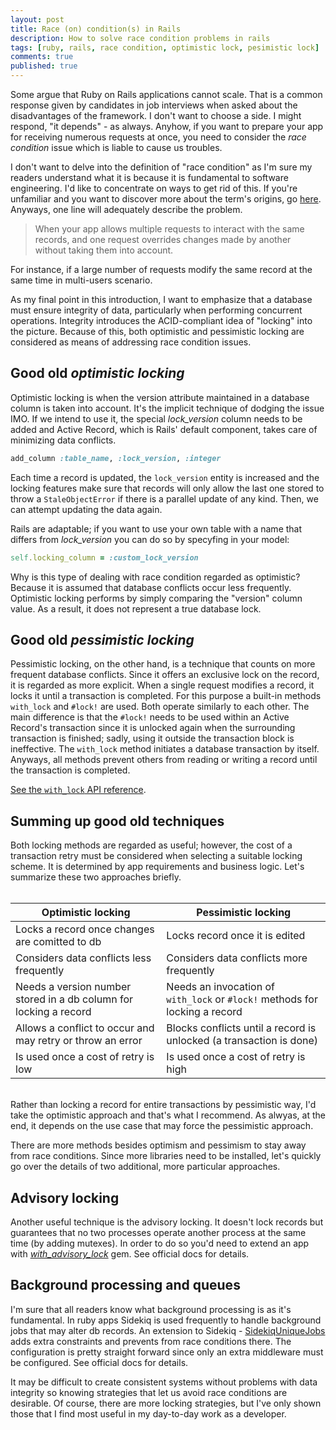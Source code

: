 ```yaml
---
layout: post
title: Race (on) condition(s) in Rails
description: How to solve race condition problems in rails
tags: [ruby, rails, race condition, optimistic lock, pesimistic lock]
comments: true
published: true
---
```


Some argue that Ruby on Rails applications cannot scale. That is a common response given by candidates in job interviews when asked about the disadvantages of the framework. I don't want to choose a side. I might respond, "it depends" - as always. Anyhow, if you want to prepare your app for receiving numerous requests at once, you need to consider the _race condition_ issue which is liable to cause us troubles.

I don't want to delve into the definition of "race condition" as I'm sure my readers understand what it is because it is fundamental to software engineering. I'd like to concentrate on ways to get rid of this. If you're unfamiliar and you want to discover more about the term's origins, go [here](https://devopedia.org/race-condition-software). Anyways, one line will adequately describe the problem.

> When your app allows multiple requests to interact with the same records, and one request overrides changes made by another without taking them into account.

For instance, if a large number of requests modify the same record at the same time in multi-users scenario.

As my final point in this introduction, I want to emphasize that a database must ensure integrity of data, particularly when performing concurrent operations. Integrity introduces the ACID-compliant idea of "locking" into the picture. Because of this, both optimistic and pessimistic locking are considered as means of addressing race condition issues.

## Good old _optimistic locking_

Optimistic locking is when the version attribute maintained in a database column is taken into account. It's the implicit technique of dodging the issue IMO. If we intend to use it, the special _lock_version_ column needs to be added and Active Record, which is Rails' default component, takes care of minimizing data conflicts.

```ruby
add_column :table_name, :lock_version, :integer
```

Each time a record is updated, the `lock_version` entity is increased and the locking features make sure that records will only allow the last one stored to throw a `StaleObjectError` if there is a parallel update of any kind. Then, we can attempt updating the data again.

<script src="https://gist.github.com/patrykboch/99296a4395b362ed3dbd279adedf02b1.js"></script>

Rails are adaptable; if you want to use your own table with a name that differs from _lock_version_ you can do so by specyfing in your model:

```ruby
self.locking_column = :custom_lock_version
```

Why is this type of dealing with race condition regarded as optimistic? Because it is assumed that database conflicts occur less frequently. Optimistic locking performs by simply comparing the "version" column value. As a result, it does not represent a true database lock.

## Good old _pessimistic locking_

Pessimistic locking, on the other hand, is a technique that counts on more frequent database conflicts. Since it offers an exclusive lock on the record, it is regarded as more explicit. When a single request modifies a record, it locks it until a transaction is completed. For this purpose a built-in methods `with_lock` and `#lock!` are used. Both operate similarly to each other. The main difference is that the `#lock!` needs to be used within an Active Record's transaction since it is unlocked again when the surrounding transaction is finished; sadly, using it outside the transaction block is ineffective. The `with_lock` method initiates a database transaction by itself. Anyways, all methods prevent others from reading or writing a record until the transaction is completed.

<script src="https://gist.github.com/patrykboch/0ec6ae5943fc43331771a34ac1df9fe2.js"></script>

[See the `with_lock` API reference](https://api.rubyonrails.org/classes/ActiveRecord/Locking/Pessimistic.html).

## Summing up good old techniques

Both locking methods are regarded as useful; however, the cost of a transaction retry must be considered when selecting a suitable locking scheme. It is determined by app requirements and business logic. Let's summarize these two approaches briefly.
<br>
<br>

| Optimistic locking                                                | Pessimistic locking                                                         |
| ----------------------------------------------------------------- | --------------------------------------------------------------------------- |
| Locks a record once changes are comitted to db                    | Locks record once it is edited                                              |
| Considers data conflicts less frequently                          | Considers data conflicts more frequently                                    |
| Needs a version number stored in a db column for locking a record | Needs an invocation of `with_lock` or `#lock!` methods for locking a record |
| Allows a conflict to occur and may retry or throw an error        | Blocks conflicts until a record is unlocked (a transaction is done)         |
| Is used once a cost of retry is low                               | Is used once a cost of retry is high                                        |

<br>
Rather than locking a record for entire transactions by pessimistic way, I'd take the optimistic approach and that's what I recommend. As alwyas, at the end, it depends on the use case that may force the pessimistic approach.

There are more methods besides optimism and pessimism to stay away from race conditions. Since more libraries need to be installed, let's quickly go over the details of two additional, more particular approaches.

## Advisory locking

Another useful technique is the advisory locking. It doesn't lock records but guarantees that no two processes operate another process at the same time (by adding mutexes). In order to do so you'd need to extend an app with [_with_advisory_lock_](https://github.com/ClosureTree/with_advisory_lock) gem. See official docs for details.

## Background processing and queues

I'm sure that all readers know what background processing is as it's fundamental. In ruby apps Sidekiq is used frequently to handle background jobs that may alter db records. An extension to Sidekiq - [SidekiqUniqueJobs](https://github.com/mhenrixon/sidekiq-unique-jobs) adds extra constraints and prevents from race conditions there. The configuration is pretty straight forward since only an extra middleware must be configured. See official docs for details.

It may be difficult to create consistent systems without problems with data integrity so knowing strategies that let us avoid race conditions are desirable. Of course, there are more locking strategies, but I've only shown those that I find most useful in my day-to-day work as a developer.
